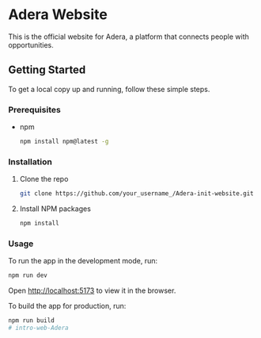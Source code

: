 # Adera Website

This is the official website for Adera, a platform that connects people with opportunities.

## Getting Started

To get a local copy up and running, follow these simple steps.

### Prerequisites

* npm
  ```sh
  npm install npm@latest -g
  ```

### Installation

1. Clone the repo
   ```sh
   git clone https://github.com/your_username_/Adera-init-website.git
   ```
2. Install NPM packages
   ```sh
   npm install
   ```

### Usage

To run the app in the development mode, run:
```sh
npm run dev
```
Open [http://localhost:5173](http://localhost:5173) to view it in the browser.

To build the app for production, run:
```sh
npm run build
# intro-web-Adera
